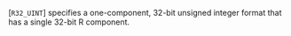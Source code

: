 [`R32_UINT`] specifies a one-component, 32-bit unsigned
integer format that has a single 32-bit R component.